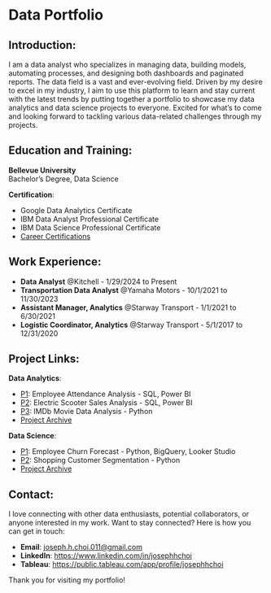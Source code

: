 # Data Portfolio

## Introduction:
I am a data analyst who specializes in managing data, building models, automating processes, and designing both dashboards and paginated reports. 
The data field is a vast and ever-evolving field. Driven by my desire to excel in my industry, I aim to use this platform to learn and stay current with the latest trends by putting together a portfolio to showcase my data analytics and data science projects to everyone. Excited for what’s to come and looking forward to tackling various data-related challenges through my projects.

## Education and Training:
**Bellevue University** <br>
Bachelor’s Degree, Data Science

**Certification**: <br>
- Google Data Analytics Certificate
- IBM Data Analyst Professional Certificate
- IBM Data Science Professional Certificate
- [Career Certifications](https://github.com/josephhchoi/data-portfolio/tree/main/Resume/Certifications)

## Work Experience:
- **Data Analyst** @Kitchell - 1/29/2024 to Present
- **Transportation Data Analyst** @Yamaha Motors - 10/1/2021 to 11/30/2023
- **Assistant Manager, Analytics** @Starway Transport - 1/1/2021 to 6/30/2021
- **Logistic Coordinator, Analytics** @Starway Transport - 5/1/2017 to 12/31/2020

## Project Links:
**Data Analytics**:
- [P1](https://github.com/josephhchoi/data-portfolio/tree/main/Data%20Analyst%20Projects/01.%20Employee%20Attendance%20Analysis%20-%20SQL%2C%20PBI): Employee Attendance Analysis - SQL, Power BI
- [P2](https://github.com/josephhchoi/data-portfolio/tree/main/Data%20Analyst%20Projects/02.%20Electric%20Scooter%20Sales%20Analysis%20-%20SQL%2C%20PBI): Electric Scooter Sales Analysis - SQL, Power BI
- [P3](https://github.com/josephhchoi/data-portfolio/tree/main/Data%20Analyst%20Projects/03.%20IMDb%20Movie%20Data%20Analysis%20-%20Python): IMDb Movie Data Analysis - Python
- [Project Archive](https://github.com/josephhchoi/data-portfolio/tree/main/Data%20Analyst%20Projects/Project%20Archive)

**Data Science**:
- [P1](https://github.com/josephhchoi/data-portfolio/tree/main/Data%20Science%20Projects/01.%20Employee%20Churn%20Forecast%20-%20Python%2C%20BigQuery%2C%20Looker%20Studio): Employee Churn Forecast - Python, BigQuery, Looker Studio
- [P2](https://github.com/josephhchoi/data-portfolio/tree/main/Data%20Science%20Projects/02.%20Shopping%20Customer%20Segmentation%20-%20Python): Shopping Customer Segmentation - Python
- [Project Archive](https://github.com/josephhchoi/data-portfolio/tree/main/Data%20Science%20Projects/Project%20Archive)

## Contact:
I love connecting with other data enthusiasts, potential collaborators, or anyone interested in my work. Want to stay connected? Here is how you can get in touch:
- **Email**: joseph.h.choi.011@gmail.com 
- **LinkedIn**: https://www.linkedin.com/in/josephhchoi 
- **Tableau**: https://public.tableau.com/app/profile/josephhchoi 

Thank you for visiting my portfolio!
